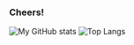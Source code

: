 ### Cheers!

![My GitHub stats](https://github-readme-stats.vercel.app/api?username=VoltanFr&show_icons=true&theme=radical&include_all_commits=true&show_owner=true)
![Top Langs](https://github-readme-stats.vercel.app/api/top-langs/?username=VoltanFr&layout=compact)

<!--
**VoltanFr/VoltanFr** is a ✨ _special_ ✨ repository because its `README.md` (this file) appears on your GitHub profile.

Here are some ideas to get you started:

- 🔭 I’m currently working on ...
- 🌱 I’m currently learning ...
- 👯 I’m looking to collaborate on ...
- 🤔 I’m looking for help with ...
- 💬 Ask me about ...
- 📫 How to reach me: ...
- 😄 Pronouns: ...
- ⚡ Fun fact: ...
-->
